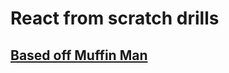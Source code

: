 # React from scratch drills

## [Based off Muffin Man](https://stanko.github.io/webpack-babel-react-revisited/)
